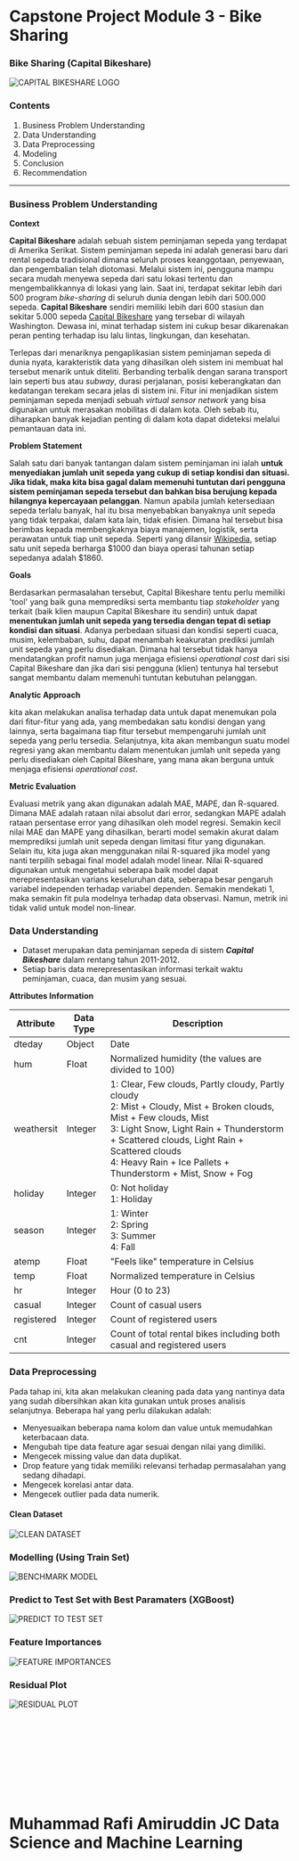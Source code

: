 # Capstone Project Module 3 - Bike Sharing
### **Bike Sharing (Capital Bikeshare)**

![CAPITAL BIKESHARE LOGO](https://user-images.githubusercontent.com/107845860/188307123-87e7eee9-0198-4ae1-87b6-58bb958680aa.png)

### **Contents**

1. Business Problem Understanding
2. Data Understanding
3. Data Preprocessing
4. Modeling
5. Conclusion
6. Recommendation

****
### **Business Problem Understanding**
**Context**<br>

**Capital Bikeshare** adalah sebuah sistem peminjaman sepeda yang terdapat di Amerika Serikat. Sistem peminjaman sepeda ini adalah generasi baru dari rental sepeda tradisional dimana seluruh proses keanggotaan, penyewaan, dan pengembalian telah diotomasi. Melalui sistem ini, pengguna mampu secara mudah menyewa sepeda dari satu lokasi tertentu dan mengembalikkannya di lokasi yang lain. Saat ini, terdapat sekitar lebih dari 500 program *bike-sharing* di seluruh dunia dengan lebih dari 500.000 sepeda. **Capital Bikeshare** sendiri memiliki lebih dari 600 stasiun dan sekitar 5.000 sepeda [Capital Bikeshare](https://capitalbikeshare.com/) yang tersebar di wilayah Washington. Dewasa ini, minat terhadap sistem ini cukup besar dikarenakan peran penting terhadap isu lalu lintas, lingkungan, dan kesehatan.

Terlepas dari menariknya pengaplikasian sistem peminjaman sepeda di dunia nyata, karakteristik data yang dihasilkan oleh sistem ini membuat hal tersebut menarik untuk diteliti. Berbanding terbalik dengan sarana transport lain seperti bus atau *subway*, durasi perjalanan, posisi keberangkatan dan kedatangan terekam secara jelas di sistem ini. Fitur ini menjadikan sistem peminjaman sepeda menjadi sebuah *virtual sensor network* yang bisa digunakan untuk merasakan mobilitas di dalam kota. Oleh sebab itu, diharapkan banyak kejadian penting di dalam kota dapat dideteksi melalui pemantauan data ini.
<br>

**Problem Statement**<br>

Salah satu dari banyak tantangan dalam sistem peminjaman ini ialah **untuk menyediakan jumlah unit sepeda yang cukup di setiap kondisi dan situasi. Jika tidak, maka kita bisa gagal dalam memenuhi tuntutan dari pengguna sistem peminjaman sepeda tersebut dan bahkan bisa berujung kepada hilangnya kepercayaan pelanggan**. Namun apabila jumlah ketersediaan sepeda terlalu banyak, hal itu bisa menyebabkan banyaknya unit sepeda yang tidak terpakai, dalam kata lain, tidak efisien. Dimana hal tersebut bisa berimbas kepada membengkaknya biaya manajemen, logistik, serta perawatan untuk tiap unit sepeda. Seperti yang dilansir [Wikipedia](https://en.wikipedia.org/wiki/Capital_Bikeshare), setiap satu unit sepeda berharga $1000 dan biaya operasi tahunan setiap sepedanya adalah $1860.
<br>

**Goals**<br>

Berdasarkan permasalahan tersebut, Capital Bikeshare tentu perlu memiliki 'tool' yang baik guna memprediksi serta membantu tiap *stakeholder* yang terkait (baik klien maupun Capital Bikeshare itu sendiri) untuk dapat **menentukan jumlah unit sepeda yang tersedia dengan tepat di setiap kondisi dan situasi**. Adanya perbedaan situasi dan kondisi seperti cuaca, musim, kelembaban, suhu, dapat menambah keakuratan prediksi jumlah unit sepeda yang perlu disediakan. Dimana hal tersebut tidak hanya mendatangkan profit namun juga menjaga efisiensi *operational cost* dari sisi Capital Bikeshare dan jika dari sisi pengguna (klien) tentunya hal tersebut sangat membantu dalam memenuhi tuntutan kebutuhan pelanggan.
<br>

**Analytic Approach**<br>

kita akan melakukan analisa terhadap data untuk dapat menemukan pola dari fitur-fitur yang ada, yang membedakan satu kondisi dengan yang lainnya, serta bagaimana tiap fitur tersebut mempengaruhi jumlah unit sepeda yang perlu tersedia. Selanjutnya, kita akan membangun suatu model regresi yang akan membantu dalam menentukan jumlah unit sepeda yang perlu disediakan oleh Capital Bikeshare, yang mana akan berguna untuk menjaga efisiensi *operational cost*.
<br>

**Metric Evaluation**<br>

Evaluasi metrik yang akan digunakan adalah MAE, MAPE, dan R-squared. Dimana MAE adalah rataan nilai absolut dari error, sedangkan MAPE adalah rataan persentase error yang dihasilkan oleh model regresi. Semakin kecil nilai MAE dan MAPE yang dihasilkan, berarti model semakin akurat dalam memprediksi jumlah unit sepeda dengan limitasi fitur yang digunakan.  Selain itu, kita juga akan menggunakan nilai R-squared jika model yang nanti terpilih sebagai final model adalah model linear. Nilai R-squared digunakan untuk mengetahui seberapa baik model dapat merepresentasikan varians keseluruhan data, seberapa besar pengaruh variabel independen terhadap variabel dependen. Semakin mendekati 1, maka semakin fit pula modelnya terhadap data observasi. Namun, metrik ini tidak valid untuk model non-linear.

### **Data Understanding**

- Dataset merupakan data peminjaman sepeda di sistem ***Capital Bikeshare*** dalam rentang tahun 2011-2012.
- Setiap baris data merepresentasikan informasi terkait waktu peminjaman, cuaca, dan musim yang sesuai.

**Attributes Information**

| **Attribute** | **Data Type** | **Description** |
| --- | --- | --- |
| dteday | Object | Date |
| hum | Float | Normalized humidity (the values are divided to 100)|
| weathersit | Integer | 1: Clear, Few clouds, Partly cloudy, Partly cloudy<br> 2: Mist + Cloudy, Mist + Broken clouds, Mist + Few clouds, Mist<br> 3: Light Snow, Light Rain + Thunderstorm + Scattered clouds, Light Rain + Scattered clouds<br> 4: Heavy Rain + Ice Pallets + Thunderstorm + Mist, Snow + Fog |
| holiday | Integer | 0: Not holiday<br> 1: Holiday |
| season | Integer | 1: Winter<br> 2: Spring<br> 3: Summer<br> 4: Fall |
| atemp | Float | "Feels like" temperature in Celsius |
| temp | Float | Normalized temperature in Celsius |
| hr | Integer | Hour (0 to 23) |
| casual | Integer | Count of casual users |
| registered | Integer | Count of registered users |
| cnt | Integer | Count of total rental bikes including both casual and registered users|

### **Data Preprocessing**

Pada tahap ini, kita akan melakukan cleaning pada data yang nantinya data yang sudah dibersihkan akan kita gunakan untuk proses analisis selanjutnya. Beberapa hal yang perlu dilakukan adalah:
- Menyesuaikan beberapa nama kolom dan value untuk memudahkan keterbacaan data.
- Mengubah tipe data feature agar sesuai dengan nilai yang dimiliki.
- Mengecek missing value dan data duplikat.
- Drop feature yang tidak memiliki relevansi terhadap permasalahan yang sedang dihadapi.
- Mengecek korelasi antar data.
- Mengecek outlier pada data numerik.

#### **Clean Dataset**

![CLEAN DATASET](https://user-images.githubusercontent.com/107845860/188306707-79126c9d-d69d-43b9-a680-2bd11672373e.png)

### **Modelling (Using Train Set)**

![BENCHMARK MODEL](https://user-images.githubusercontent.com/107845860/188306746-31fd3c84-e749-45d3-9b3b-0e3266dd305a.png)

### **Predict to Test Set with Best Paramaters (XGBoost)**

![PREDICT TO TEST SET](https://user-images.githubusercontent.com/107845860/188306876-1713bb09-0ef1-41c6-a8d2-cb52013fb7b0.png)

### **Feature Importances**

![FEATURE IMPORTANCES](https://user-images.githubusercontent.com/107845860/188306975-005aa105-fc56-4612-bc8e-9b00bbabfac8.png)

### **Residual Plot**

![RESIDUAL PLOT](https://user-images.githubusercontent.com/107845860/188307008-b823cec6-7a5c-4449-b7db-8fa4b14b633d.png)

<br>
<br>
<br>
<br>
<br>
<br>
<br>
<br>

# Muhammad Rafi Amiruddin JC Data Science and Machine Learning
